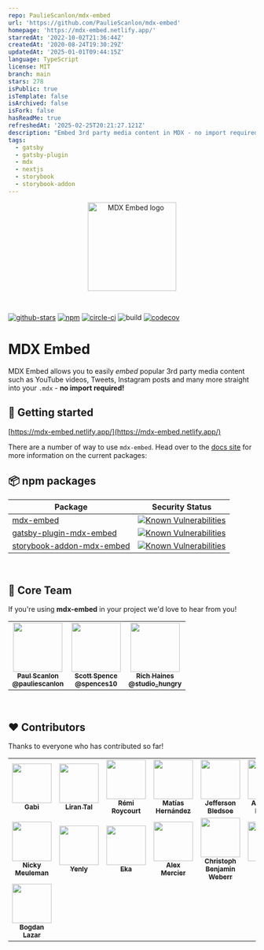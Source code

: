 ```yaml
---
repo: PaulieScanlon/mdx-embed
url: 'https://github.com/PaulieScanlon/mdx-embed'
homepage: 'https://mdx-embed.netlify.app/'
starredAt: '2022-10-02T21:36:44Z'
createdAt: '2020-08-24T19:30:29Z'
updatedAt: '2025-01-01T09:44:15Z'
language: TypeScript
license: MIT
branch: main
stars: 278
isPublic: true
isTemplate: false
isArchived: false
isFork: false
hasReadMe: true
refreshedAt: '2025-02-25T20:21:27.121Z'
description: "Embed 3rd party media content in MDX - no import required \U0001F9FD"
tags:
  - gatsby
  - gatsby-plugin
  - mdx
  - nextjs
  - storybook
  - storybook-addon
---
```


<p align="center">
  <a href="https://mdx-embed.com">
    <img alt="MDX Embed logo" src="https://mdx-embed.netlify.app/mdx-embed-logo.svg" width="180px" />
  </a>
</p>

<br />

[![github-stars](https://img.shields.io/github/stars/pauliescanlon/mdx-embed?style=social)](https://img.shields.io/github/stars/pauliescanlon/mdx-embed?style=social)
[![npm](https://img.shields.io/npm/v/mdx-embed)](https://img.shields.io/npm/v/mdx-embed)
[![circle-ci](https://circleci.com/gh/PaulieScanlon/mdx-embed.svg?style=shield)](https://app.circleci.com/pipelines/github/PaulieScanlon)
![build](https://img.shields.io/circleci/build/github/PaulieScanlon/mdx-embed/main)
[![codecov](https://codecov.io/gh/PaulieScanlon/mdx-embed/branch/main/graph/badge.svg)](https://codecov.io/gh/PaulieScanlon/mdx-embed)

# MDX Embed

MDX Embed allows you to easily _embed_ popular 3rd party media content such as YouTube videos, Tweets, Instagram posts
and many more straight into your `.mdx` - **no import required!**

## 🚀 Getting started

[https://mdx-embed.netlify.app/](https://mdx-embed.netlify.app/)

There are a number of way to use `mdx-embed`. Head over to the [docs site](https://mdx-embed.netlify.app/) for more
information on the current packages:

## 📦 npm packages

| Package                                                                              |                                                               Security Status                                                                |
| ------------------------------------------------------------------------------------ | :------------------------------------------------------------------------------------------------------------------------------------------: |
| [mdx-embed](https://www.npmjs.com/package/mdx-embed)                                 |                 [![Known Vulnerabilities](https://snyk.io/test/npm/mdx-embed/badge.svg)](https://snyk.io/test/npm/mdx-embed)                 |
| [gatsby-plugin-mdx-embed](https://www.npmjs.com/package/gatsby-plugin-mdx-embed)     |   [![Known Vulnerabilities](https://snyk.io/test/npm/gatsby-plugin-mdx-embed/badge.svg)](https://snyk.io/test/npm/gatsby-plugin-mdx-embed)   |
| [storybook-addon-mdx-embed](https://www.npmjs.com/package/storybook-addon-mdx-embed) | [![Known Vulnerabilities](https://snyk.io/test/npm/storybook-addon-mdx-embed/badge.svg)](https://snyk.io/test/npm/storybook-addon-mdx-embed) |

<br />

## 🕺 Core Team

If you're using **mdx-embed** in your project we'd love to hear from you!

<table>
  <tr>
    <td align="center">
      <a href="https://paulie.dev/"><img src="https://avatars2.githubusercontent.com/u/1465706?s=460&u=a3c1ce80b0ce24b68a66bfa59ca546d83f95877f&v=4" width="100px;" alt=""/><br/><sub><b>Paul Scanlon</b></sub></a><br/>
      <a href="https://twitter.com/PaulieScanlon"><sub><b>@pauliescanlon</b></sub></a>
    </td>

   <td align="center">
     <a href="https://scottspence.com/"><img src="https://avatars3.githubusercontent.com/u/234708?s=460&u=0ee3aad6e455f4faf97807030948d9cba515ed6a&v=4" width="100px;" alt=""/><br/><sub><b>Scott Spence</b></sub></a><br/>
     <a href="https://twitter.com/spences10"><sub><b>@spences10</b></sub></a>
   </td>

   <td align="center">
     <a href="https://garden.richardhaines.dev/"><img src="https://avatars1.githubusercontent.com/u/22930449?s=460&u=fe9bfbd906a41223b0292b37d0ace01f9034b136&v=4" width="100px;" alt=""/><br/><sub><b>Rich Haines</b></sub></a><br/>
     <a href="https://twitter.com/studio_hungry"><sub><b>@studio_hungry</b></sub></a>
   </td>
  </tr>
</table>

<br />

## ❤️ Contributors

Thanks to everyone who has contributed so far!

<table>
  <tr>
    <td align="center"><a href="https://github.com/daisygabi"><img src="https://avatars2.githubusercontent.com/u/527144?s=460&v=4" width="80px;" alt=""/><br /><sub><b>Gabi</b></sub></a>
    </td>
    <td align="center"><a href="https://github.com/lirantal"><img src="https://avatars0.githubusercontent.com/u/316371?s=460&v=4" width="80px;" alt=""/><br /><sub><b>Liran Tal</b></sub></a>
    </td>
    <td align="center"><a href="https://github.com/remiroyc"><img src="https://avatars1.githubusercontent.com/u/11146088?s=460&u=4f72fecc2a1f567e053066bd694c779416f461db&v=4" width="80px;" alt=""/><br /><sub><b>Rémi Roycourt</b></sub></a>
    </td>
    <td align="center"><a href="https://github.com/matiasfha"><img src="https://avatars3.githubusercontent.com/u/282006?s=460&u=a9d3c26dc6c2cfc5cbe04192b1fd6c2bb29c9be5&v=4" width="80px;" alt=""/><br /><sub><b>Matías Hernández</b></sub></a>
    </td>
    <td align="center"><a href="https://github.com/JeffersonBledsoe"><img src="https://avatars0.githubusercontent.com/u/30210785?s=460&u=9b4e1e10f480b3abfbd02ec10b6965c301d52f9d&v=4" width="80px;" alt=""/><br /><sub><b>Jefferson Bledsoe</b></sub></a>
    </td>
    <td align="center"><a href="https://github.com/xmalinov"><img src="https://avatars2.githubusercontent.com/u/3215218?s=460&u=2c4cd154f5b5af3f4f40ac8646ecf4f995ae71ea&v=4" width="80px;" alt=""/><br /><sub><b>Alexander Malinov</b></sub></a>
    </td>
  </tr>
  <tr>
  <td align="center"><a href="https://github.com/NickyMeuleman"><img src="https://avatars0.githubusercontent.com/u/30179461?s=460&u=1baeff1126d4c07ea4f1f63d71a0b86761f97965&v=4" width="80px;" alt=""/><br /><sub><b>Nicky Meuleman</b></sub></a>
    </td>
    <td align="center"><a href="https://github.com/yenly"><img src="https://avatars0.githubusercontent.com/u/6759658?s=460&u=f2a9f2e478e2dd817b2a8e78d7341787b221b071&v=4" width="80px;" alt=""/><br /><sub><b>
Yenly</b></sub></a>
    </td>
      <td align="center"><a href="https://github.com/ekafyi"><img src="https://avatars1.githubusercontent.com/u/6597211?s=460&u=d05715db32b39ba7e0554776c1b3accd8fc7aef5&v=4" width="80px;" alt=""/><br /><sub><b>
Eka</b></sub></a>
    </td>
    <td align="center"><a href="https://github.com/amercier"><img src="https://avatars3.githubusercontent.com/u/1246795?s=460&u=ff6d9df714b1def4849a40649e785da670db276b&v=4" width="80px;" alt=""/><br /><sub><b>
Alex Mercier</b></sub></a>
    </td>

  <td align="center"><a href="https://github.com/kriswep"><img src="https://avatars1.githubusercontent.com/u/8836059?s=460&u=143a7ea6e5b1345804ab1bee9d87ee725b7c77b8&v=4" width="80px;" alt=""/><br /><sub><b>
Christoph Benjamin Weberr</b></sub></a>
    </td>

  <td align="center"><a href="https://github.com/NerdCowboy"><img src="https://avatars0.githubusercontent.com/u/757960?s=460&u=1908194ae704bfe363e12979dbf91f57326e55ba&v=4" width="80px;" alt=""/><br /><sub><b>
Brent Larson</b></sub></a>
    </td>
</tr>
<tr>
  <td align="center"><a href="https://github.com/tricinel"><img src="https://avatars2.githubusercontent.com/u/216008?s=460&u=9f78f2962a4c7668eb3c99c3c3ccb09d18be44a6&v=4" width="80px;" alt=""/><br /><sub><b>
Bogdan Lazar</b></sub></a>
    </td>
</tr>
</table>

